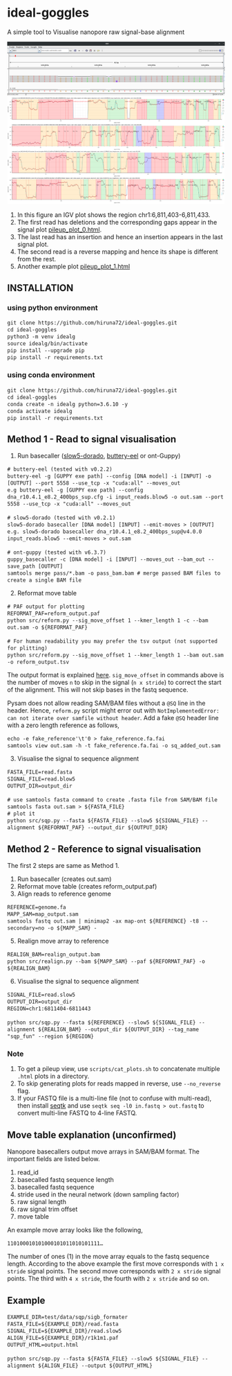 # ideal-goggles

A simple tool to Visualise nanopore raw signal-base alignment

![image](test/igv.png)
![image](test/pileup_plot.png)

1. In this figure an IGV plot shows the region chr1:6,811,403-6,811,433. 
2. The first read has deletions and the corresponding gaps appear in the signal plot [pileup_plot_0.html](test/pileup_plot_0.html).
3. The last read has an insertion and hence an insertion appears in the last signal plot. 
4. The second read is a reverse mapping and hence its shape is different from the rest.
5. Another example plot [pileup_plot_1.html](test/pileup_plot_1.html)

## INSTALLATION

### using python environment
````
git clone https://github.com/hiruna72/ideal-goggles.git
cd ideal-goggles
python3 -m venv idealg
source idealg/bin/activate
pip install --upgrade pip
pip install -r requirements.txt
````
### using conda environment
````
git clone https://github.com/hiruna72/ideal-goggles.git
cd ideal-goggles
conda create -n idealg python=3.6.10 -y
conda activate idealg
pip install -r requirements.txt
````

## Method 1 - Read to signal visualisation
1. Run basecaller ([slow5-dorado](https://github.com/hiruna72/slow5-dorado), [buttery-eel](https://github.com/Psy-Fer/buttery-eel) or ont-Guppy)
```
# buttery-eel (tested with v0.2.2)
buttery-eel -g [GUPPY exe path] --config [DNA model] -i [INPUT] -o [OUTPUT] --port 5558 --use_tcp -x "cuda:all" --moves_out
e.g buttery-eel -g [GUPPY exe path] --config dna_r10.4.1_e8.2_400bps_sup.cfg -i input_reads.blow5 -o out.sam --port 5558 --use_tcp -x "cuda:all" --moves_out 

# slow5-dorado (tested with v0.2.1)
slow5-dorado basecaller [DNA model] [INPUT] --emit-moves > [OUTPUT]
e.g. slow5-dorado basecaller dna_r10.4.1_e8.2_400bps_sup@v4.0.0 input_reads.blow5 --emit-moves > out.sam

# ont-guppy (tested with v6.3.7)
guppy_basecaller -c [DNA model] -i [INPUT] --moves_out --bam_out --save_path [OUTPUT]
samtools merge pass/*.bam -o pass_bam.bam # merge passed BAM files to create a single BAM file
```

2. Reformat move table 
```
# PAF output for plotting
REFORMAT_PAF=reform_output.paf
python src/reform.py --sig_move_offset 1 --kmer_length 1 -c --bam out.sam -o ${REFORMAT_PAF}

# For human readability you may prefer the tsv output (not supported for plitting)
python src/reform.py --sig_move_offset 1 --kmer_length 1 --bam out.sam -o reform_output.tsv
```

The output format is explained [here](https://hasindu2008.github.io/f5c/docs/output#resquiggle). `sig_move_offset` in commands above is the number of moves `n` to skip in the signal (`n x stride`) to correct the start of the alignment. This will not skip bases in the fastq sequence.

Pysam does not allow reading SAM/BAM files without a `@SQ` line in the header.
Hence, `reform.py` script might error out with `NotImplementedError: can not iterate over samfile without header`.
Add a fake `@SQ` header line with a zero length reference as follows,

```
echo -e fake_reference'\t'0 > fake_reference.fa.fai
samtools view out.sam -h -t fake_reference.fa.fai -o sq_added_out.sam
```

3. Visualise the signal to sequence alignment
````
FASTA_FILE=read.fasta
SIGNAL_FILE=read.blow5
OUTPUT_DIR=output_dir

# use samtools fasta command to create .fasta file from SAM/BAM file
samtools fasta out.sam > ${FASTA_FILE}
# plot it
python src/sqp.py --fasta ${FASTA_FILE} --slow5 ${SIGNAL_FILE} --alignment ${REFORMAT_PAF} --output_dir ${OUTPUT_DIR}
````
## Method 2 - Reference to signal visualisation
The first 2 steps are same as Method 1.
1. Run basecaller (creates out.sam)
2. Reformat move table (creates reform_output.paf)
3. Align reads to reference genome
```
REFERENCE=genome.fa
MAPP_SAM=map_output.sam
samtools fastq out.sam | minimap2 -ax map-ont ${REFERENCE} -t8 --secondary=no -o ${MAPP_SAM} -

```
5. Realign move array to reference
```
REALIGN_BAM=realign_output.bam
python src/realign.py --bam ${MAPP_SAM} --paf ${REFORMAT_PAF} -o ${REALIGN_BAM}
```

6. Visualise the signal to sequence alignment
````
SIGNAL_FILE=read.slow5
OUTPUT_DIR=output_dir
REGION=chr1:6811404-6811443

python src/sqp.py --fasta ${REFERENCE} --slow5 ${SIGNAL_FILE} --alignment ${REALIGN_BAM} --output_dir ${OUTPUT_DIR} --tag_name "sqp_fun" --region ${REGION}
````

### Note
1. To get a pileup view, use `scripts/cat_plots.sh` to concatenate multiple `.html` plots in a directory.
2. To skip generating plots for reads mapped in reverse, use `--no_reverse` flag.
3. If your FASTQ file is a multi-line file (not to confuse with multi-read), then install [seqtk](https://github.com/lh3/seqtk) and use `seqtk seq -l0 in.fastq > out.fastq`  to convert multi-line FASTQ to 4-line FASTQ.

## Move table explanation (unconfirmed)
Nanopore basecallers output move arrays in SAM/BAM format. The important fields are listed below.
1. read_id
2. basecalled fastq sequence length
3. basecalled fastq sequence
4. stride used in the neural network (down sampling factor)
5. raw signal length
6. raw signal trim offset
7. move table

An example move array looks like the following,
```
110100010101000101011010101111…
```
The number of ones (1) in the move array equals to the fastq sequence length. 
According to the above example the first move corresponds with `1 x stride` signal points. 
The second move corresponds with `2 x stride` signal points. The third with `4 x stride`, the fourth with `2 x stride` and so on.


## Example
````
EXAMPLE_DIR=test/data/sqp/sigb_formater
FASTA_FILE=${EXAMPLE_DIR}/read.fasta
SIGNAL_FILE=${EXAMPLE_DIR}/read.slow5
ALIGN_FILE=${EXAMPLE_DIR}/r1k1m1.paf
OUTPUT_HTML=output.html

python src/sqp.py --fasta ${FASTA_FILE} --slow5 ${SIGNAL_FILE} --alignment ${ALIGN_FILE} --output ${OUTPUT_HTML}

````
